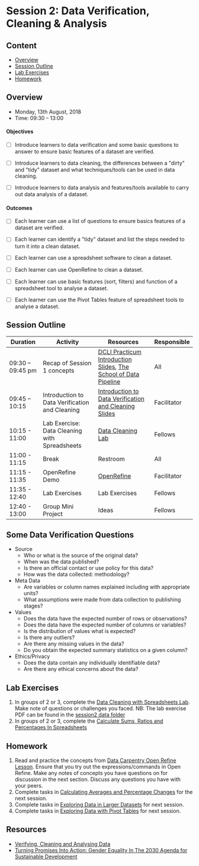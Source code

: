 # Session 2: Data Verification, Cleaning & Analysis

## Content
- [Overview](#overview)
- [Session Outline](#session-outline)
- [Lab Exercises](#lab-exercises)
- [Homework](#homework)

## Overview
- Monday, 13th August, 2018
- Time: 09:30 – 13:00

#### Objectives
- [ ] Introduce learners to data verification and some basic questions to answer to ensure basic features of a dataset are verified.
- [ ] Introduce learners to data cleaning, the differences between a "dirty" and "tidy" dataset and what techniques/tools can be used in data cleaning.
- [ ] Introduce learners to data analysis and features/tools available to carry out data analysis of a dataset.


#### Outcomes
- [ ] Each learner can use a list of questions to ensure basics features of a dataset are verified.
- [ ] Each learner can identify a "tidy" dataset and list the steps needed to turn it into a clean dataset.
- [ ] Each learner can use a spreadsheet software to clean a dataset.
- [ ] Each learner can use OpenRefine to clean a dataset.
- [ ] Each learner can use basic features (sort, filters) and function of a spreadsheet tool to analyse a dataset.
- [ ] Each learner can use the Pivot Tables feature of spreadsheet tools to analyse a dataset.


## Session Outline
Duration | Activity | Resources | Responsible
--------- | ---------------| ----------| ----------
09:30 – 09:45 pm | Recap of Session 1 concepts | [DCLI Practicum Introduction Slides](https://docs.google.com/presentation/d/1XYAwdjPSdEg8wrYhzduVBqShTgG-Ct5trn6OKv3hJtQ/edit?usp=sharing), [The School of Data Pipeline](https://schoolofdata.org/methodology/) | All
09:45 – 10:15 | Introduction to Data Verification and Cleaning | [Introduction to Data Verification and Cleaning Slides](https://docs.google.com/presentation/d/1ZFy-y325MgeuvsWg8vTS4YPHwBUuCTxAZ0kl-5ui2tE/edit#slide=id.p4) | Facilitator
10:15 - 11:00 | Lab Exercise: Data Cleaning with Spreadsheets | [Data Cleaning Lab](/labs/data_fundamentals_lab3_data_cleaning.pdf) | Fellows
11:00 - 11:15 | Break | Restroom | All
11:15 - 11:35 | OpenRefine Demo | [OpenRefine](http://openrefine.org/) | Facilitator
11:35 - 12:40 | Lab Exercises | Lab Exercises | Fellows
12:40 - 13:00 | Group Mini Project | Ideas | Fellows


## Some Data Verification Questions
-  Source
    - Who or what is the source of the original data?
    -  When was the data published?
    - Is there an official contact or use policy for this data?
    - How was the data collected: methodology?
- Meta Data
  - Are variables or column names explained including with appropriate units?
  - What assumptions were made from data collection to publishing stages?
- Values
  - Does the data have the expected number of rows or observations?
  - Does the data have the expected number of columns or variables?
  - Is the distribution of values what is expected?
  - Is there any outliers?
  - Are there any missing values in the data?
  - Do you obtain the expected summary statistics on a given column?
- Ethics/Privacy
  - Does the data contain any individually identifiable data?
  - Are there any ethical concerns about the data?



## Lab Exercises
1. In groups of 2 or 3, complete the [Data Cleaning with Spreadsheets Lab](/labs/data_fundamentals_lab3_data_cleaning.pdf). Make note of questions or challenges you faced. NB: The lab exercise PDF can be found in the [session2 data folder](/data/)
2. In groups of 2 or 3, complete the [Calculate Sums, Ratios and Percentages In Spreadsheets](/labs/data_fundamentals_lab4_calculate_sums_rates_and_percentages_in_spreadsheets.pdf)


## Homework
1. Read and practice the concepts from [Data Carpentry Open Refine Lesson](http://www.datacarpentry.org/OpenRefine-ecology-lesson/00-getting-started/). Ensure that you try out the expressions/commands in Open Refine. Make any notes of concepts you have questions on for discussion in the next section. Discuss any questions you have with your peers.
2. Complete tasks in [Calculating Averages and Percentage Changes](/labs/data_fundamentals_lab5_calculating_averages_and_percentages_changes.pdf) for the next session.
3. Complete tasks in [Exploring Data in Larger Datasets](/labs/data_fundamentals_lab6_exploring_data_in_larger_datasets.pdf) for next session.
4. Complete tasks in [Exploring Data with Pivot Tables](/labs/data_fundamentals_lab7_exploring_data_with_pivot_table) for next session.


## Resources
- [Verifying, Cleaning and Analysing Data](/manuals/verifying_cleaning_and_analysing_data.pdf)
- [Turning Promises Into Action: Gender Equality In The 2030 Agenda for Sustainable Development](http://www.unwomen.org/-/media/headquarters/attachments/sections/library/publications/2018/sdg-report-gender-equality-in-the-2030-agenda-for-sustainable-development-2018-en.pdf?la=en&vs=5653)
